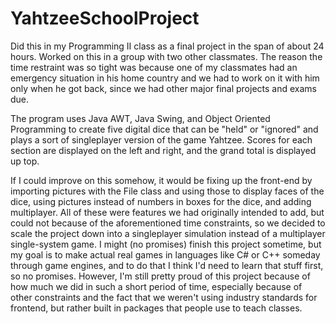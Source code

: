 # YahtzeeSchoolProject
Did this in my Programming II class as a final project in the span of about 24 hours. Worked on this in a group with two other classmates. The reason the time restraint was so tight was because one of my classmates had an emergency situation in his home country and we had to work on it with him only when he got back, since we had other major final projects and exams due.

The program uses Java AWT, Java Swing, and Object Oriented Programming to create five digital dice that can be "held" or "ignored" and plays a sort of singleplayer version of the game Yahtzee. Scores for each section are displayed on the left and right, and the grand total is displayed up top. 

If I could improve on this somehow, it would be fixing up the front-end by importing pictures with the File class and using those to display faces of the dice, using pictures instead of numbers in boxes for the dice, and adding multiplayer. All of these were features we had originally intended to add, but could not because of the aforementioned time constraints, so we decided to scale the project down into a singleplayer simulation instead of a multiplayer single-system game. I might (no promises) finish this project sometime, but my goal is to make actual real games in languages like C# or C++ someday through game engines, and to do that I think I'd need to learn that stuff first, so no promises. However, I'm still pretty proud of this project because of how much we did in such a short period of time, especially because of other constraints and the fact that we weren't using industry standards for frontend, but rather built in packages that people use to teach classes.
